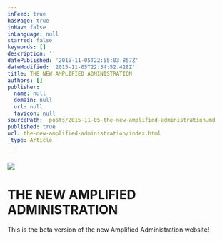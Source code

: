 ```yaml
---
inFeed: true
hasPage: true
inNav: false
inLanguage: null
starred: false
keywords: []
description: ''
datePublished: '2015-11-05T22:55:03.857Z'
dateModified: '2015-11-05T22:54:52.428Z'
title: THE NEW AMPLIFIED ADMINISTRATION
authors: []
publisher:
  name: null
  domain: null
  url: null
  favicon: null
sourcePath: _posts/2015-11-05-the-new-amplified-administration.md
published: true
url: the-new-amplified-administration/index.html
_type: Article

---
```

![](https://the-grid-user-content.s3-us-west-2.amazonaws.com/f4fcf945-7be8-4e4c-b5fc-7dc431569f0c.jpg)

# THE NEW AMPLIFIED ADMINISTRATION

This is the beta version of the new Amplified Administration website!